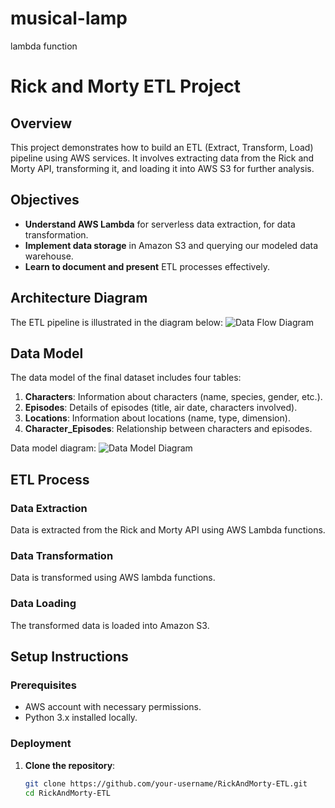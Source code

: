 # musical-lamp
lambda function
# Rick and Morty ETL Project

## Overview
This project demonstrates how to build an ETL (Extract, Transform, Load) pipeline using AWS services. It involves extracting data from the Rick and Morty API, transforming it, and loading it into AWS S3 for further analysis.

## Objectives
- **Understand AWS Lambda** for serverless data extraction, for data transformation.
- **Implement data storage** in Amazon S3 and querying our modeled data warehouse.
- **Learn to document and present** ETL processes effectively.

## Architecture Diagram
The ETL pipeline is illustrated in the diagram below:
![Data Flow Diagram](./diagrams/data_flow_diagram.png)

## Data Model
The data model of the final dataset includes four tables:
1. **Characters**: Information about characters (name, species, gender, etc.).
2. **Episodes**: Details of episodes (title, air date, characters involved).
3. **Locations**: Information about locations (name, type, dimension).
4. **Character_Episodes**: Relationship between characters and episodes.

Data model diagram:
![Data Model Diagram](./data_model/data_model_diagram.png)

## ETL Process

### Data Extraction
Data is extracted from the Rick and Morty API using AWS Lambda functions.

### Data Transformation
Data is transformed using AWS lambda functions.

### Data Loading
The transformed data is loaded into Amazon S3.

## Setup Instructions

### Prerequisites
- AWS account with necessary permissions.
- Python 3.x installed locally.

### Deployment
1. **Clone the repository**:
   ```bash
   git clone https://github.com/your-username/RickAndMorty-ETL.git
   cd RickAndMorty-ETL
   
